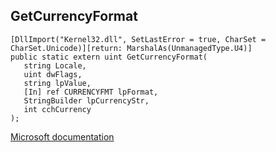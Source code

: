 ## GetCurrencyFormat

```
[DllImport("Kernel32.dll", SetLastError = true, CharSet = CharSet.Unicode)][return: MarshalAs(UnmanagedType.U4)]
public static extern uint GetCurrencyFormat(
   string Locale,
   uint dwFlags,
   string lpValue,
   [In] ref CURRENCYFMT lpFormat,
   StringBuilder lpCurrencyStr,
   int cchCurrency
);
```

[Microsoft documentation](https://docs.microsoft.com/en-us/windows/win32/api/winnls/nf-winnls-getcurrencyformatw)
